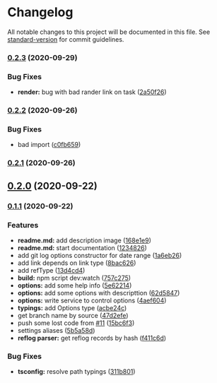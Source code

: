 # Changelog

All notable changes to this project will be documented in this file. See [standard-version](https://github.com/conventional-changelog/standard-version) for commit guidelines.

### [0.2.3](https://github.com/MoonW1nd/codestory/compare/v0.2.2...v0.2.3) (2020-09-29)


### Bug Fixes

* **render:** bug with bad rander link on task ([2a50f26](https://github.com/MoonW1nd/codestory/commit/2a50f262247aaf0bda78122cb05f6f0c3dc8dbef))

### [0.2.2](https://github.com/MoonW1nd/codestory/compare/v0.2.1...v0.2.2) (2020-09-26)


### Bug Fixes

* bad import ([c0fb659](https://github.com/MoonW1nd/codestory/commit/c0fb659a1227a0500cf8147526b7d21a54bcdeb4))

### [0.2.1](https://github.com/MoonW1nd/codestory/compare/v0.2.0...v0.2.1) (2020-09-26)

## [0.2.0](https://github.com/MoonW1nd/codestory/compare/v0.1.1...v0.2.0) (2020-09-22)

### [0.1.1](https://github.com/MoonW1nd/codestory/compare/v0.1.0...v0.1.1) (2020-09-22)


### Features

* **readme.md:** add description image ([168e1e9](https://github.com/MoonW1nd/codestory/commit/168e1e9473f765dd3a8734ba7dca964188425aca))
* **readme.md:** start documentation ([1234826](https://github.com/MoonW1nd/codestory/commit/1234826f0f7488276fbd747f9ba688d93a5721ad))
* add git log options constructor for date range ([1a6eb26](https://github.com/MoonW1nd/codestory/commit/1a6eb263992f4b9fcf0b62bf28e2daf93ff712ca))
* add link depends on link type ([8bac626](https://github.com/MoonW1nd/codestory/commit/8bac6268b80be8a6d78969406c9d33b36fd58c39))
* add refType ([13d4cd4](https://github.com/MoonW1nd/codestory/commit/13d4cd4a09316163f318f05014912ce204521fb5))
* **build:** npm script dev:watch ([757c275](https://github.com/MoonW1nd/codestory/commit/757c2755cb1f888a84ed5e0c47e386eebea4ac21))
* **options:** add some help info ([5e62214](https://github.com/MoonW1nd/codestory/commit/5e62214da9b686b9debefee1638dadb8125794eb))
* **options:** add some options with descripttion ([62d5847](https://github.com/MoonW1nd/codestory/commit/62d58475ac5d644ed3bfd63f02ca5527034653d1))
* **options:** write service to control options ([4aef604](https://github.com/MoonW1nd/codestory/commit/4aef6041376fd408452d8293be2cd7ff727bd7c0))
* **typings:** add Options type ([acbe24c](https://github.com/MoonW1nd/codestory/commit/acbe24c115bdcccf1275b0832f87e2e1f4a07996))
* get branch name by source ([47d2efe](https://github.com/MoonW1nd/codestory/commit/47d2efed1d4bcb6a3f8acb1fa6546072e3dbeeca))
* push some lost code from [#11](https://github.com/MoonW1nd/codestory/issues/11) ([15bc6f3](https://github.com/MoonW1nd/codestory/commit/15bc6f380d921f07db83b991b5cbf36e50681626))
* settings aliases ([5b5a58d](https://github.com/MoonW1nd/codestory/commit/5b5a58d98275eb65262b0108b9f2d38f902f9795))
* **reflog parser:** get reflog records by hash ([f411c6d](https://github.com/MoonW1nd/codestory/commit/f411c6decdf42d56a640f96280f264d2631fe271))


### Bug Fixes

* **tsconfig:** resolve path typings ([311b801](https://github.com/MoonW1nd/codestory/commit/311b80157d9aace2af4f583795eebb4ef3fd2ed8))
